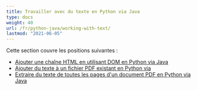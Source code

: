 ```yaml
---
title: Travailler avec du texte en Python via Java
type: docs
weight: 40
url: /fr/python-java/working-with-text/
lastmod: "2021-06-05"
---
```


Cette section couvre les positions suivantes :

- [Ajouter une chaîne HTML en utilisant DOM en Python via Java](/pdf/fr/python-java/add-html-string-using-dom-in-python/)
- [Ajouter du texte à un fichier PDF existant en Python via](/pdf/fr/python-java/add-text-to-an-existing-pdf-file-in-python/)
- [Extraire du texte de toutes les pages d'un document PDF en Python via Java](/pdf/fr/python-java/extract-text-from-all-the-pages-of-a-pdf-document-in-python/)